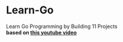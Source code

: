 # Learn-Go
Learn Go Programming by Building 11 Projects<br>
**based on [this youtube video](https://www.youtube.com/watch?v=jFfo23yIWac)**
